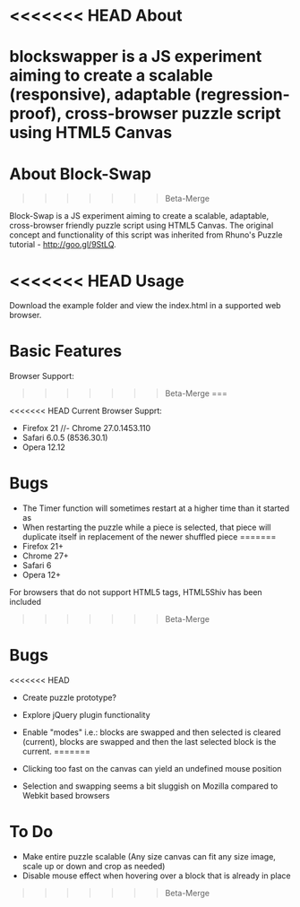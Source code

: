 <<<<<<< HEAD
About
===
blockswapper is a JS experiment aiming to create a scalable (responsive), adaptable (regression-proof), cross-browser puzzle script using HTML5 Canvas
=======
About Block-Swap
===
>>>>>>> Beta-Merge

Block-Swap is a JS experiment aiming to create a scalable, adaptable, cross-browser friendly puzzle script using HTML5 Canvas. The original concept and functionality of this script was inherited from Rhuno's Puzzle tutorial - http://goo.gl/9StLQ.

<<<<<<< HEAD
Usage
=====
Download the example folder and view the index.html in a supported web browser.

Basic Features
=======
Browser Support:
>>>>>>> Beta-Merge
===

<<<<<<< HEAD
Current Browser Supprt:
- Firefox 21
//- Chrome 27.0.1453.110
- Safari 6.0.5 (8536.30.1)
- Opera 12.12

Bugs
====
- The Timer function will sometimes restart at a higher time than it started as
- When restarting the puzzle while a piece is selected, that piece will duplicate itself in replacement of the newer shuffled piece
=======
- Firefox 21+
- Chrome 27+
- Safari 6
- Opera 12+

For browsers that do not support HTML5 tags, HTML5Shiv has been included
>>>>>>> Beta-Merge

Bugs
===
<<<<<<< HEAD
- Create puzzle prototype?
- Explore jQuery plugin functionality
- Enable "modes" i.e.: blocks are swapped and then selected is cleared (current), blocks are swapped and then the last selected block is the current.
=======

- Clicking too fast on the canvas can yield an undefined mouse position
- Selection and swapping seems a bit sluggish on Mozilla compared to Webkit based browsers

To Do
===

- Make entire puzzle scalable (Any size canvas can fit any size image, scale up or down and crop as needed)
- Disable mouse effect when hovering over a block that is already in place
>>>>>>> Beta-Merge
